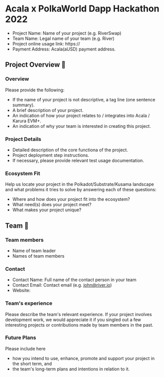 # Acala x PolkaWorld Dapp Hackathon 2022

- Project Name: Name of your project (e.g. RiverSwap)
- Team Name: Legal name of your team (e.g. River)
- Project online usage link: https://
- Payment Address: Acala(aUSD) payment address.

## Project Overview 📄

### Overview

Please provide the following:

- If the name of your project is not descriptive, a tag line (one sentence summary).
- A brief description of your project.
- An indication of how your project relates to / integrates into Acala / Karura EVM+.
- An indication of why your team is interested in creating this project.

### Project Details

- Detailed description of the core functiona of the project.
- Project deployment step instructions.
- If necessary, please provide relevant test usage documentation.

### Ecosystem Fit

Help us locate your project in the Polkadot/Substrate/Kusama landscape and what problems it tries to solve by answering each of these questions:

- Where and how does your project fit into the ecosystem?
- What need(s) does your project meet?
- What makes your project unique?


## Team 👥

### Team members

- Name of team leader
- Names of team members

### Contact

- Contact Name: Full name of the contact person in your team
- Contact Email: Contact email (e.g. john@river.io)
- Website:

### Team's experience

Please describe the team's relevant experience. If your project involves development work, we would appreciate it if you singled out a few interesting projects or contributions made by team members in the past. 

### Future Plans

Please include here

- how you intend to use, enhance, promote and support your project in the short term, and
- the team's long-term plans and intentions in relation to it.
